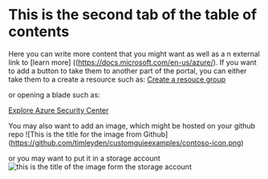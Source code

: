 # This is the second tab of the table of contents
Here you can write more content that you might want as well as a n external link to  [learn more] ((https://docs.microsoft.com/en-us/azure/).
If you want to add a button to take them to another part of the portal, you can either take them to a create a resource such as:
 [Create a resouce group](#create/Microsoft.ResourceGroup)

 
or opening a blade such as:
 
  [Explore Azure Security Center](#blade/Microsoft_Azure_Security/SecurityMenuBlade/SecurityMenuBlade/0)

 
You may also want to add an image, which might be hosted on your github repo  ![This is the title for the image from Github] (https://github.com/timleyden/customguieexamples/contoso-icon.png)
 
or you may want to put it in a storage account ![this is the title of the image form the storage account](https://storageaccountname/containername/blogname/sample.png)